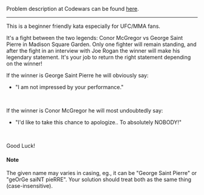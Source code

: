 Problem description at Codewars can be found
[here](https://www.codewars.com/kata/582dafb611d576b745000b74/train/python).

-------------

This is a beginner friendly kata especially for UFC/MMA fans.
<br>

It's a fight between the two legends: Conor McGregor vs George Saint Pierre in Madison Square
Garden. Only one fighter will remain standing, and after the fight in an interview with Joe Rogan
the winner will make his legendary statement. It's your job to return the right statement depending
on the winner!
<br>

If the winner is George Saint Pierre he will obviously say:
* "I am not impressed by your performance."
<br>

If the winner is Conor McGregor he will most undoubtedly say:
* "I'd like to take this chance to apologize.. To absolutely NOBODY!"
<br>

Good Luck!

#### Note

The given name may varies in casing, eg., it can be "George Saint Pierre" or "geOrGe saiNT pieRRE".
Your solution should treat both as the same thing (case-insensitive).
